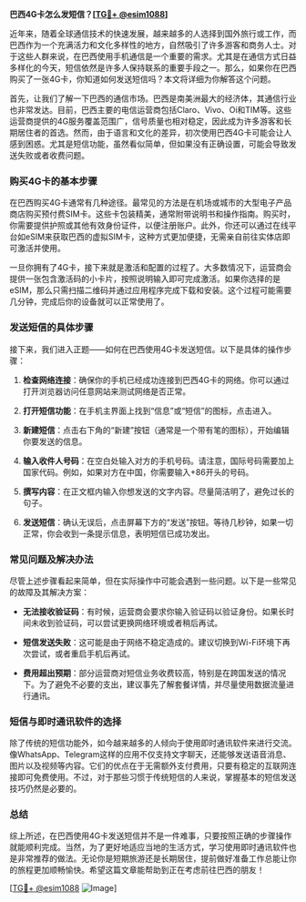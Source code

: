 **巴西4G卡怎么发短信？[[TG💪+ @esim1088](https://t.me/s/esim1088)]**

近年来，随着全球通信技术的快速发展，越来越多的人选择到国外旅行或工作，而巴西作为一个充满活力和文化多样性的地方，自然吸引了许多游客和商务人士。对于这些人群来说，在巴西使用手机通信是一个重要的需求。尤其是在通信方式日益多样化的今天，短信依然是许多人保持联系的重要手段之一。那么，如果你在巴西购买了一张4G卡，你知道如何发送短信吗？本文将详细为你解答这个问题。

首先，让我们了解一下巴西的通信市场。巴西是南美洲最大的经济体，其通信行业也非常发达。目前，巴西主要的电信运营商包括Claro、Vivo、Oi和TIM等。这些运营商提供的4G服务覆盖范围广，信号质量也相对稳定，因此成为许多游客和长期居住者的首选。然而，由于语言和文化的差异，初次使用巴西4G卡可能会让人感到困惑。尤其是短信功能，虽然看似简单，但如果没有正确设置，可能会导致发送失败或者收费问题。

### **购买4G卡的基本步骤**

在巴西购买4G卡通常有几种途径。最常见的方法是在机场或城市的大型电子产品商店购买预付费SIM卡。这些卡包装精美，通常附带说明书和操作指南。购买时，你需要提供护照或其他有效身份证件，以便注册账户。此外，你还可以通过在线平台如eSIM来获取巴西的虚拟SIM卡，这种方式更加便捷，无需亲自前往实体店即可激活并使用。

一旦你拥有了4G卡，接下来就是激活和配置的过程了。大多数情况下，运营商会提供一张包含激活码的小卡片，按照说明输入即可完成激活。如果你选择的是eSIM，那么只需扫描二维码并通过应用程序完成下载和安装。这个过程可能需要几分钟，完成后你的设备就可以正常使用了。

### **发送短信的具体步骤**

接下来，我们进入正题——如何在巴西使用4G卡发送短信。以下是具体的操作步骤：

1. **检查网络连接**：确保你的手机已经成功连接到巴西4G卡的网络。你可以通过打开浏览器访问任意网站来测试网络是否正常。
   
2. **打开短信功能**：在手机主界面上找到“信息”或“短信”的图标，点击进入。

3. **新建短信**：点击右下角的“新建”按钮（通常是一个带有笔的图标），开始编辑你要发送的信息。

4. **输入收件人号码**：在空白处输入对方的手机号码。请注意，国际号码需要加上国家代码。例如，如果对方在中国，你需要输入+86开头的号码。

5. **撰写内容**：在正文框内输入你想发送的文字内容。尽量简洁明了，避免过长的句子。

6. **发送短信**：确认无误后，点击屏幕下方的“发送”按钮。等待几秒钟，如果一切正常，你会收到一条提示信息，表明短信已成功发出。

### **常见问题及解决办法**

尽管上述步骤看起来简单，但在实际操作中可能会遇到一些问题。以下是一些常见的故障及其解决方案：

- **无法接收验证码**：有时候，运营商会要求你输入验证码以验证身份。如果长时间未收到验证码，可以尝试更换网络环境或者稍后再试。

- **短信发送失败**：这可能是由于网络不稳定造成的。建议切换到Wi-Fi环境下再次尝试，或者重启手机后再试。

- **费用超出预期**：部分运营商对短信业务收费较高，特别是在跨国发送的情况下。为了避免不必要的支出，建议事先了解套餐详情，并尽量使用数据流量进行通讯。

### **短信与即时通讯软件的选择**

除了传统的短信功能外，如今越来越多的人倾向于使用即时通讯软件来进行交流。像WhatsApp、Telegram这样的应用不仅支持文字聊天，还能够发送语音消息、图片以及视频等内容。它们的优点在于无需额外支付费用，只要有稳定的互联网连接即可免费使用。不过，对于那些习惯于传统短信的人来说，掌握基本的短信发送技巧仍然是必要的。

### **总结**

综上所述，在巴西使用4G卡发送短信并不是一件难事，只要按照正确的步骤操作就能顺利完成。当然，为了更好地适应当地的生活方式，学习使用即时通讯软件也是非常推荐的做法。无论你是短期旅游还是长期居住，提前做好准备工作总能让你的旅程更加顺畅愉快。希望这篇文章能帮助到正在考虑前往巴西的朋友！

[[TG💪+ @esim1088](https://t.me/s/esim1088) ![Image](https://i.postimg.cc/4NQfJmqS/Snipaste-2025-05-13-00-14-12.png)]